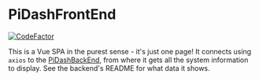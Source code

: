 # PiDashFrontEnd

[![CodeFactor](https://www.codefactor.io/repository/github/gingertronmk1/pidashfrontend/badge)](https://www.codefactor.io/repository/github/gingertronmk1/pidashfrontend)

This is a Vue SPA in the purest sense - it's just one page!
It connects using `axios` to the [PiDashBackEnd](https://github.com/GingertronMk1/PiDashBackEnd), from where it gets all the system information to display.
See the backend's README for what data it shows.
